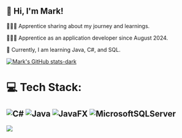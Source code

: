 ## 👋 Hi, I'm Mark!

👩🏻‍💻 Apprentice sharing about my journey and learnings.

👩🏻‍🎓 Apprentice as an application developer since August 2024.

💭 Currently, I am learning Java, C#, and SQL.

<!GitHub stats from https://github.com/anuraghazra/github-readme-stats -->
[![Mark's GitHub stats-dark](https://github-readme-stats.vercel.app/api?username=xmark05&show_icons=true&theme=dark#gh-dark-mode-only)](https://github.com/anuraghazra/github-readme-stats#gh-dark-mode-only)<br>

# 💻 Tech Stack:
![C#](https://img.shields.io/badge/c%23-%23239120.svg?style=for-the-badge&logo=csharp&logoColor=white) ![Java](https://img.shields.io/badge/java-%23ED8B00.svg?style=for-the-badge&logo=openjdk&logoColor=white) ![JavaFX](https://img.shields.io/badge/javafx-%23FF0000.svg?style=for-the-badge&logo=javafx&logoColor=white) ![MicrosoftSQLServer](https://img.shields.io/badge/Microsoft%20SQL%20Server-CC2927?style=for-the-badge&logo=microsoft%20sql%20server&logoColor=white)
---
[![](https://visitcount.itsvg.in/api?id=xmark05&icon=5&color=12)](https://visitcount.itsvg.in)

<!-- Proudly created with GPRM ( https://gprm.itsvg.in ) -->
